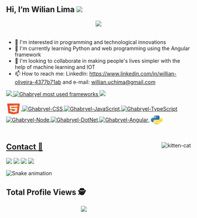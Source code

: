 ##  Hi, I’m Wilian Lima <img height="30em" src="https://raw.githubusercontent.com/iampavangandhi/iampavangandhi/master/gifs/Hi.gif">

<div align="center">
   <img height="380em" src="https://user-images.githubusercontent.com/70382532/138322189-2db8df52-9dcb-40a0-88a8-c365466bd33d.gif"/>
</div>

<br>

- 👀 I'm interested in programming and technological innovations
- 🌱 I'm currently learning Python and web programming using the Angular framework
- 💞️ I'm looking to collaborate in making people's lives simpler with the help of machine learning and IOT
- 📫 How to reach me: LinkedIn: https://www.linkedin.com/in/willian-oliveira-4377b71ab and e-mail: willian.uchima@gmail.com
 <div>
  <a href="https://github.com/GhabryelHenrique">
  <img height="135em" src="https://github-readme-stats.vercel.app/api?username=willialima&show_icons=true&theme=tokyonight&include_all_commits=true&count_private=true"/>
  <img height="140rem" src="https://github-readme-streak-stats.herokuapp.com/?user=willialima&theme=tokyonight" alt="Ghabryel most used frameworks"/>
  <img height="135em" src="https://github-readme-stats.vercel.app/api/top-langs/?username=willialima&layout=compact&&langs_count=7&theme=tokyonight"/>
</div>
 
 <div style="display: inline_block"><br>
  <img align="center" alt="Ghabryel-HTML" height="30" width="40" src="https://raw.githubusercontent.com/devicons/devicon/master/icons/html5/html5-original.svg">
  <img align="center" alt="Ghabryel-CSS" height="30" width="40" src="https://cdn.jsdelivr.net/gh/devicons/devicon/icons/css3/css3-original.svg" />
  <img align="center" alt="Ghabryel-JavaScript" height="30" width="40" src="https://cdn.jsdelivr.net/gh/devicons/devicon/icons/javascript/javascript-original.svg" />
  <img align="center" alt="Ghabryel-TypeScript" height="30" width="40" src="https://cdn.jsdelivr.net/gh/devicons/devicon/icons/typescript/typescript-original.svg" />
  <img align="center" alt="Ghabryel-Node" height="30" width="40" src="https://cdn.jsdelivr.net/gh/devicons/devicon/icons/nodejs/nodejs-original.svg" />
  <img align="center" alt="Ghabryel-DotNet" height="30" width="40" src="https://cdn.jsdelivr.net/gh/devicons/devicon/icons/dotnetcore/dotnetcore-original.svg" />
  <img align="center" alt="Ghabryel-Angular" height="30" width="40" src="https://cdn.jsdelivr.net/gh/devicons/devicon/icons/angularjs/angularjs-original.svg" />
  <img align="center" alt="Ghabryel-Python" height="30" width="40" src="https://raw.githubusercontent.com/devicons/devicon/master/icons/python/python-original.svg">
   

 </div>
<br>
<div>
 <img height="250em" align="right" alt="kitten-cat" src="https://c.tenor.com/_DOBjnGspYAAAAAC/code-coding.gif">
</div>
  
## Contact :iphone:
 
<div>
  <a href="https://github.com/GhabryelHenrique">
      <img  src="https://img.shields.io/badge/github-%23100000.svg?&style=for-the-badge&logo=github&logoColor=white&link=mailto:https://github.com/GhabryelHenrique" target="_blank"></a>
  <a href="mailto:ghabryelhenrique@gmail.com">
      <img src="https://img.shields.io/badge/gmail-D14836?&style=for-the-badge&logo=gmail&logoColor=white&link=mailto:ghabryelhenrique@gmail.com" target="_blank"></a>
  <a href="https://www.instagram.com/ghabryel__/" target="_blank"><img src="https://img.shields.io/badge/-Instagram-%23E4405F?style=for-the-badge&logo=instagram&logoColor=white" target="_blank"></a>
  <a href="https://www.linkedin.com/in/ghabryel-henrique-27298919a/" target="_blank"><img src="https://img.shields.io/badge/-LinkedIn-%230077B5?style=for-the-badge&logo=linkedin&logoColor=white" target="_blank"></a> 
 
  ![Snake animation](https://github.com/willialima/willialima/blob/output/github-contribution-grid-snake.svg)
 
</div>

 ## Total Profile Views :detective: <br>
 <p align="center"> 
   <img alingn="center" src="https://profile-counter.glitch.me/willialima/count.svg" />
 </p>

</p>
